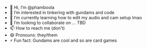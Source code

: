 - 👋 Hi, I’m @phamboola
- 👀 I’m interested in tinkering with gundams and code
- 🌱 I’m currently learning how to edit my audio and cam setup lmao
- 💞️ I’m looking to collaborate on ... TBD
- 📫 How to reach me (don't)
- 😄 Pronouns: they/them
- ⚡ Fun fact: Gundams are cool and so are card games

<!---
phamboola/phamboola is a ✨ special ✨ repository because its `README.md` (this file) appears on your GitHub profile.
You can click the Preview link to take a look at your changes.
--->
